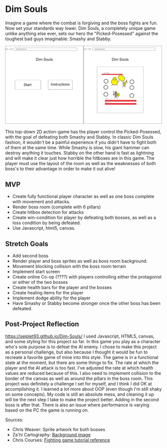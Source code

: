 # Dim Souls

Imagine a game where the combat is forgiving and the boss fights are fun. Now set your standards way lower. Dim Souls, a completely unique game unlike anything else ever, sets our hero the "Picked-Posessed" against the toughest bad guys imaginable: Smashy and Stabby.

![wireframe](./img/wireframe%20%20dimsouls.jpg)

This top-down 2D action-game has the player control the Picked-Posessed, with the goal of defeating both Smashy and Stabby. In classic Dim Souls fashion, it wouldn't be a painful experience if you didn't have to fight both of them at the same time. While Smashy is slow, his giant hammer can destroy anything it touches. Stabby on the other hand is fast as lightning and will make it clear just how horrible the hitboxes are in this game. The player must use the layout of the room as well as the weaknesses of both boss's to their advantage in order to make it out alive!

## MVP

- Create fully functional player character as well as one boss complete with movement and attacks.
- Render boss room (complete with 6 pillars)
- Create hitbox detection for attacks
- Create win-condition for player by defeating both bosses, as well as a loss condition by being defeated.
- Use Javascript, html5, canvas.

## Stretch Goals

- Add second boss
- Render player and boss sprites as well as boss room background.
- Movement blocking collision with the boss room terrain
- Implement start screen
- Create online Co-op (????) with players controlling either the protagonist or either of the two bosses
- Create health bars for the player and the bosses
- Create healing items for the player
- Implement dodge ability for the player
- Have Smashy or Stabby become stronger once the other boss has been defeated.

## Post-Project Reflection

https://seiplet93.github.io/Dim-Souls/
I used Javascript, HTML5, canvas, and some styling for this project so far. In this game you play as a character who's sole purpose is to defeat the AI enemy. I chose to make this project as a personal challenge, but also because I thought it would be fun to recreate a favorite game of mine into this style.
The game is in a functional state at the moment, but there are some things to fix. The rate at which the player and the AI attack is too fast. I've adjusted the rate at which health values are reduced because of this. I also need to implement collision to the border of the canvas as well as around the pillars in the boss room. This project was definitely a challenge I set for myself, and I think I did OK at accomplishing it. I learned a lot more about OOP (even though I'm still shaky on some concepts). My code is still an absolute mess, and cleaning it up will be the next step I take to make the project better. Adding in the second boss is after that. There is also an issue where performance is varying based on the PC the game is running on.

Sources:

- Chris Weaver: Sprite artwork for both bosses
- Za'hi Cartography: [Background image](https://www.patreon.com/posts/ornstein-and-50564364)
- Chris Courses: [Fighting game tutorial reference](https://www.youtube.com/watch?v=vyqbNFMDRGQ)

